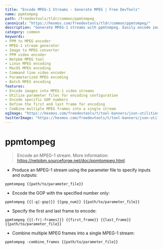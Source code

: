 ```yaml
---
title: "Encode MPEG-1 Streams - Generate MPEG | Free DevTools"
name: ppmtompeg
path: /freedevtools/tldr/common/ppmtompeg
canonical: "https://hexmos.com/freedevtools/tldr/common/ppmtompeg/"
description: "Generate MPEG-1 streams with ppmtompeg. Easily encode images into MPEG videos using specified parameters. Free online tool, no registration required."
category: common
keywords:
- PPM to MPEG encoder
- MPEG-1 stream generator
- Image to MPEG converter
- PPM video encoder
- Netpbm MPEG tool
- Linux MPEG encoding
- MacOS MPEG encoding
- Command line video encoder
- Parameterized MPEG encoding
- Batch MPEG encoding
features:
- Encode images into MPEG-1 video streams
- Utilize parameter files for encoding configuration
- Encode specific GOP numbers
- Define the first and last frame for encoding
- Combine multiple MPEG frames into a single stream
ogImage: "https://hexmos.com/freedevtools/t/tool-banners/json-utilities-banner.png"
twitterImage: "https://hexmos.com/freedevtools/t/tool-banners/json-utilities-banner.png"
---
```


# ppmtompeg

> Encode an MPEG-1 stream.
> More information: <https://netpbm.sourceforge.net/doc/ppmtompeg.html>.

- Produce an MPEG-1 stream using the parameter file to specify inputs and outputs:

`ppmtompeg {{path/to/parameter_file}}`

- Encode the GOP with the specified number only:

`ppmtompeg {{[-g|-gop]}} {{gop_num}} {{path/to/parameter_file}}`

- Specify the first and last frame to encode:

`ppmtompeg {{[-fr|-frames]}} {{first_frame}} {{last_frame}} {{path/to/parameter_file}}`

- Combine multiple MPEG frames into a single MPEG-1 stream:

`ppmtompeg -combine_frames {{path/to/parameter_file}}`
